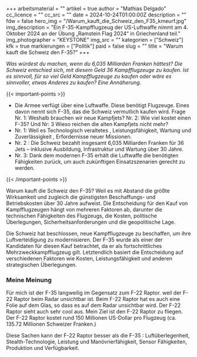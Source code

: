 +++
arbeitsmaterial = ""
artikel = true
author = "Mathias Delgado"
cc_licence = ""
cc_src = ""
date = 2024-10-24T01:00:00Z
description = ""
fdw = false
hero_img = "/Warum_kauft_die_Schweiz_den_F35_kmeurf.jpg"
img_description = "Ein F-35-Kampfflugzeug der US-Luftwaffe nimmt am 4. Oktober 2024 an der Übung „Ramstein Flag 2024“ in Griechenland teil."
img_photographer = "KEYSTONE"
img_src = ""
kategorien = ["Schweiz"]
kfk = true
markierungen = ["Politik"]
paid = false
slug = ""
title = "Warum kauft die Schweiz den F-35?"
+++

_Was würdest du machen, wenn du 6,035 Milliarden Franken hättest? Die Schweiz entschied sich, mit diesem Geld 36 Kampfflugzeuge zu kaufen. Ist es sinnvoll, für so viel Geld Kampfflugzeuge zu kaufen oder wäre es  sinnvoller, etwas Anderes zu kaufen? Eine Annäherung._

{{< important-points >}}

<ul>

<li>Die Armee verfügt über eine Luftwaffe. Diese benötigt Flugzeuge. Eines davon nennt sich F-35, das die Schweiz vermutlich kaufen wird. Frage Nr. 1: Weshalb brauchen wir neue Kampfjets? Nr. 2: Wie viel kostet einen F-35? Und Nr: 3 Wieso reichen die alten Kampfjets nicht mehr?</li>

<li>Nr. 1: Weil es Technologisch veraltetes ,  Leistungsfähigkeit,  Wartung und Zuverlässigkeit , Erfordernisse neuer Missionen.</li>

<li>Nr. 2 : Die Schweiz bezahlt insgesamt 6,035 Milliarden Franken für 36 Jets – inklusive Ausbildung, Infrastruktur und Wartung über 30 Jahre.</li>

<li>Nr. 3: Dank dem modernen F-35 erhält die Luftwaffe die benötigten Fähigkeiten zurück, um auch zukünftigen Einsatzszenarien gerecht zu werden.</li>
</ul>

{{< /important-points >}}

Warum kauft die Schweiz den F-35? Weil es mit Abstand die größte Wirksamkeit und zugleich die günstigsten Beschaffungs- und Betriebskosten über 30 Jahre aufweist. Die Entscheidung für den Kauf von Kampfflugzeugen hängt von mehreren Faktoren ab, darunter die technischen Fähigkeiten des Flugzeugs, die Kosten, politische Überlegungen, Sicherheitsanforderungen und die geopolitische Lage.

Die Schweiz hat beschlossen, neue Kampfflugzeuge zu beschaffen, um ihre Luftverteidigung zu modernisieren. Der F-35 wurde als einer der Kandidaten für diesen Kauf betrachtet, da er als fortschrittliches Mehrzweckkampfflugzeug gilt. Letztendlich basiert die Entscheidung auf verschiedenen Faktoren wie Kosten, Leistungsfähigkeit und anderen strategischen Überlegungen.

### Meine Meinung

Für mich ist der F-35 langweilig im Gegensatz zum F-22 Raptor. weil der F-22 Raptor beim Radar unsichtbar ist. Beim F-22 Raptor hat es auch eine Folie auf dem Glas, so dass es auf dem Radar unsichtbar wird. Der F-22 Raptor sieht auch sehr cool aus. Mein Ziel ist den F-22 Raptor zu fliegen. Der F-22 Raptor kostet rund 150 Millionen US-Dollar pro Flugzeug (ca. 135.72 Millionen Schweizer Franken.)

Diese Sachen kann der F-22 Raptor besser als die F-35 : Luftüberlegenheit, Stealth-Technologie, Leistung und Manövrierfähigkeit, Sensor Fähigkeiten, Produktion und Verfügbarkeit.
